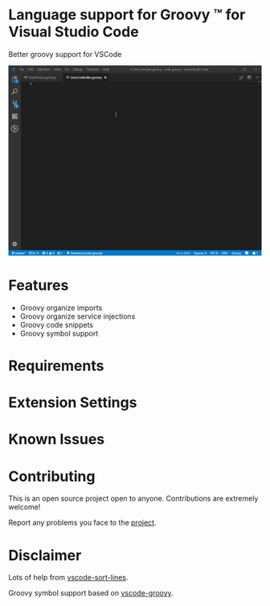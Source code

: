 Language support for Groovy &trade; for Visual Studio Code
=====================

Better groovy support for VSCode 

![Screenshot](code-groovy-0.0.5.gif)

Features
===============

- Groovy organize imports
- Groovy organize service injections
- Groovy code snippets
- Groovy symbol support

Requirements
===============

Extension Settings
===============

Known Issues
===============

Contributing
===============

This is an open source project open to anyone. Contributions are extremely welcome!

Report any problems you face to the [project](https://github.com/marlon407/code-groovy/issues).

Disclaimer 
===============

Lots of help from [vscode-sort-lines](https://github.com/Tyriar/vscode-sort-lines/).

Groovy symbol support based on [vscode-groovy](https://gitlab.com/awl/vscode-grails).